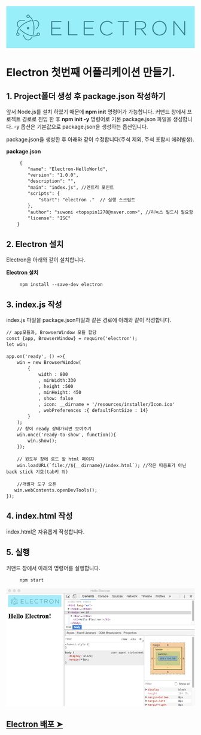 <img src="ASSETS/electron.png" alt="JavaScript">

# Electron 첫번째 어플리케이션 만들기.

## 1. Project폴더 생성 후 package.json 작성하기

앞서 Node.js를 설치 하였기 때문에 **npm init** 명령어가 가능합니다.
커맨드 창에서 프로젝트 경로로 진입 한 후 **npm init -y** 명령어로 기본 package.json 파일을 생성합니다. -y 옵션은 기본값으로 package.json을 생성하는 옵션입니다.

package.json을 생성한 후 아래와 같이 수정합니다(주석 제외, 주석 포함시 에러발생).

**package.json**
```
     {
        "name": "Electron-HelloWorld",
        "version": "1.0.0",
        "description": "",
        "main": "index.js", //엔트리 포인트
        "scripts": {
            "start": "electron ."  // 실행 스크립트
        },
        "author": "suwoni <topspin1278@naver.com>", //리눅스 빌드시 필요함
        "license": "ISC"
    }
```
## 2. Electron 설치

Electron을 아래와 같이 설치합니다.

**Electron 설치**
```
     npm install --save-dev electron
```

## 3. index.js 작성

index.js 파일을 package.json파일과 같은 경로에 아래와 같이 작성합니다.

```
// app모듈과, BrowserWindow 모듈 할당
const {app, BrowserWindow} = require('electron');
let win;

app.on('ready', () =>{
    win = new BrowserWindow(
        {
            width : 800
            , minWidth:330
            , height :500
            , minHeight: 450
            , show: false
            , icon: __dirname + '/resources/installer/Icon.ico'
            , webPreferences :{ defaultFontSize : 14}
        }
    );
    // 창이 ready 상태가되면 보여주기
    win.once('ready-to-show', function(){
        win.show();
    });

    // 윈도우 창에 로드 할 html 페이지
    win.loadURL(`file://${__dirname}/index.html`); //작은 따옴표가 아닌  back stick 기호(tab키 위)

    //개발자 도구 오픈
   win.webContents.openDevTools();
});
```
## 4. index.html 작성

index.html은 자유롭게 작성합니다.

## 5. 실행
커맨드 창에서 아래의 명령어를 실행합니다.
```
     npm start
```
<img src="ASSETS/screenshot.png">
    
## [Electron 배포 ➤](https://github.com/cionman/02_Electron_HelloWorld) 


 



